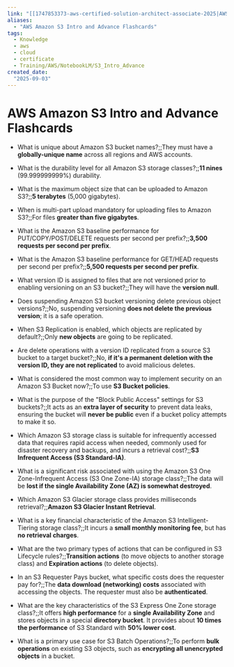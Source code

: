 ```yaml
---
link: "[[1747853373-aws-certified-solution-architect-associate-2025|AWS Certified Solution Architect Associate 2025]]"
aliases: 
  - "AWS Amazon S3 Intro and Advance Flashcards"
tags:
  - Knowledge
  - aws
  - cloud
  - certificate
  - Training/AWS/NotebookLM/S3_Intro_Advance
created_date:
  "2025-09-03"
---
```

# AWS Amazon S3 Intro and Advance Flashcards
- What is unique about Amazon S3 bucket names?;;They must have a **globally-unique name** across all regions and AWS accounts.
<!--SR:!2025-11-17,56,310-->
- What is the durability level for all Amazon S3 storage classes?;;**11 nines** (99.999999999%) durability.
<!--SR:!2025-10-20,28,250-->
- What is the maximum object size that can be uploaded to Amazon S3?;;**5 terabytes** (5,000 gigabytes).
<!--SR:!2025-10-26,34,250-->
- When is multi-part upload mandatory for uploading files to Amazon S3?;;For files **greater than five gigabytes**.
<!--SR:!2025-11-18,57,310-->
- What is the Amazon S3 baseline performance for PUT/COPY/POST/DELETE requests per second per prefix?;;**3,500 requests per second per prefix**.
<!--SR:!2025-10-23,31,270-->
- What is the Amazon S3 baseline performance for GET/HEAD requests per second per prefix?;;**5,500 requests per second per prefix**.
<!--SR:!2025-10-10,22,250-->
- What version ID is assigned to files that are not versioned prior to enabling versioning on an S3 bucket?;;They will have the **version null**.
<!--SR:!2025-11-16,55,310-->
- Does suspending Amazon S3 bucket versioning delete previous object versions?;;No, suspending versioning **does not delete the previous version**; it is a safe operation.
<!--SR:!2025-11-25,63,310-->
- When S3 Replication is enabled, which objects are replicated by default?;;Only **new objects** are going to be replicated.
<!--SR:!2025-11-06,45,290-->
- Are delete operations with a version ID replicated from a source S3 bucket to a target bucket?;;No, **if it's a permanent deletion with the version ID, they are not replicated** to avoid malicious deletes.
<!--SR:!2025-11-01,40,290-->
- What is considered the most common way to implement security on an Amazon S3 Bucket now?;;To use **S3 Bucket policies**.
<!--SR:!2025-11-26,63,310-->
- What is the purpose of the "Block Public Access" settings for S3 buckets?;;It acts as an **extra layer of security** to prevent data leaks, ensuring the bucket will **never be public** even if a bucket policy attempts to make it so.
<!--SR:!2025-11-25,63,310-->
- Which Amazon S3 storage class is suitable for infrequently accessed data that requires rapid access when needed, commonly used for disaster recovery and backups, and incurs a retrieval cost?;;**S3 Infrequent Access (S3 Standard-IA)**.
<!--SR:!2025-11-24,62,310-->
- What is a significant risk associated with using the Amazon S3 One Zone-Infrequent Access (S3 One Zone-IA) storage class?;;The data will be **lost if the single Availability Zone (AZ) is somewhat destroyed**.
<!--SR:!2025-11-28,65,310-->
- Which Amazon S3 Glacier storage class provides milliseconds retrieval?;;**Amazon S3 Glacier Instant Retrieval**.
<!--SR:!2025-10-25,37,290-->
- What is a key financial characteristic of the Amazon S3 Intelligent-Tiering storage class?;;It incurs a **small monthly monitoring fee**, but has **no retrieval charges**.
<!--SR:!2025-10-01,9,230-->
- What are the two primary types of actions that can be configured in S3 Lifecycle rules?;;**Transition actions** (to move objects to another storage class) and **Expiration actions** (to delete objects).
<!--SR:!2025-11-05,44,290-->
- In an S3 Requester Pays bucket, what specific costs does the requester pay for?;;The **data download (networking) costs** associated with accessing the objects. The requester must also be **authenticated**.
<!--SR:!2025-10-26,38,290-->
- What are the key characteristics of the S3 Express One Zone storage class?;;It offers **high performance** for a **single Availability Zone** and stores objects in a special **directory bucket**. It provides about **10 times the performance** of S3 Standard with **50% lower cost**.
<!--SR:!2025-10-04,12,230-->
- What is a primary use case for S3 Batch Operations?;;To perform **bulk operations** on existing S3 objects, such as **encrypting all unencrypted objects** in a bucket.
<!--SR:!2025-11-27,64,310-->

